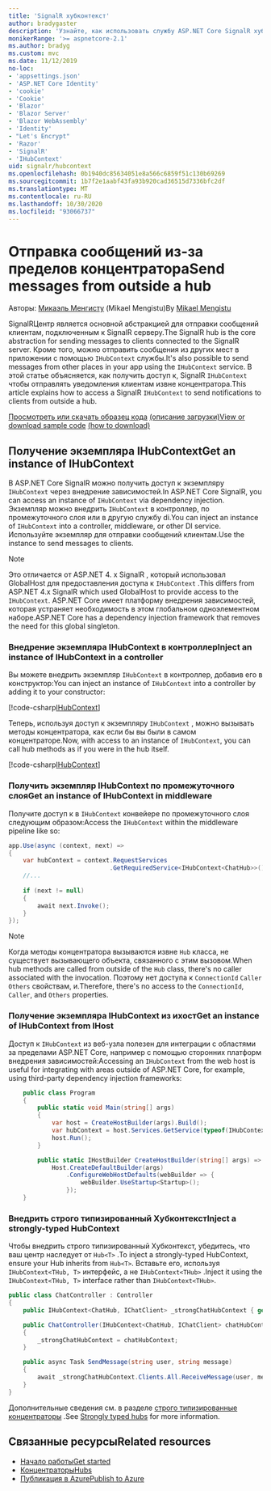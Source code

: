 ```yaml
---
title: 'SignalR хубконтекст'
author: bradygaster
description: 'Узнайте, как использовать службу ASP.NET Core SignalR хубконтекст для отправки уведомлений клиентам за пределами концентратора.'
monikerRange: '>= aspnetcore-2.1'
ms.author: bradyg
ms.custom: mvc
ms.date: 11/12/2019
no-loc:
- 'appsettings.json'
- 'ASP.NET Core Identity'
- 'cookie'
- 'Cookie'
- 'Blazor'
- 'Blazor Server'
- 'Blazor WebAssembly'
- 'Identity'
- "Let's Encrypt"
- 'Razor'
- 'SignalR'
- 'IHubContext'
uid: signalr/hubcontext
ms.openlocfilehash: 0b1940dc85634051e8a566c6859f51c130b69269
ms.sourcegitcommit: 1b7f2e1aabf43fa93b920cad36515d7336bfc2df
ms.translationtype: MT
ms.contentlocale: ru-RU
ms.lasthandoff: 10/30/2020
ms.locfileid: "93066737"
---
```

# <a name="send-messages-from-outside-a-hub"></a><span data-ttu-id="87b6b-103">Отправка сообщений из-за пределов концентратора</span><span class="sxs-lookup"><span data-stu-id="87b6b-103">Send messages from outside a hub</span></span>

<span data-ttu-id="87b6b-104">Авторы: [Микаэль Менгисту](https://twitter.com/MikaelM_12) (Mikael Mengistu)</span><span class="sxs-lookup"><span data-stu-id="87b6b-104">By [Mikael Mengistu](https://twitter.com/MikaelM_12)</span></span>

<span data-ttu-id="87b6b-105">SignalRЦентр является основной абстракцией для отправки сообщений клиентам, подключенным к SignalR серверу.</span><span class="sxs-lookup"><span data-stu-id="87b6b-105">The SignalR hub is the core abstraction for sending messages to clients connected to the SignalR server.</span></span> <span data-ttu-id="87b6b-106">Кроме того, можно отправить сообщения из других мест в приложении с помощью `IHubContext` службы.</span><span class="sxs-lookup"><span data-stu-id="87b6b-106">It's also possible to send messages from other places in your app using the `IHubContext` service.</span></span> <span data-ttu-id="87b6b-107">В этой статье объясняется, как получить доступ к, SignalR `IHubContext` чтобы отправлять уведомления клиентам извне концентратора.</span><span class="sxs-lookup"><span data-stu-id="87b6b-107">This article explains how to access a SignalR `IHubContext` to send notifications to clients from outside a hub.</span></span>

<span data-ttu-id="87b6b-108">[Просмотреть или скачать образец кода](https://github.com/dotnet/AspNetCore.Docs/tree/master/aspnetcore/signalr/hubcontext/sample/) [(описание загрузки)](xref:index#how-to-download-a-sample)</span><span class="sxs-lookup"><span data-stu-id="87b6b-108">[View or download sample code](https://github.com/dotnet/AspNetCore.Docs/tree/master/aspnetcore/signalr/hubcontext/sample/) [(how to download)](xref:index#how-to-download-a-sample)</span></span>

## <a name="get-an-instance-of-no-locihubcontext"></a><span data-ttu-id="87b6b-109">Получение экземпляра IHubContext</span><span class="sxs-lookup"><span data-stu-id="87b6b-109">Get an instance of IHubContext</span></span>

<span data-ttu-id="87b6b-110">В ASP.NET Core SignalR можно получить доступ к экземпляру `IHubContext` через внедрение зависимостей.</span><span class="sxs-lookup"><span data-stu-id="87b6b-110">In ASP.NET Core SignalR, you can access an instance of `IHubContext` via dependency injection.</span></span> <span data-ttu-id="87b6b-111">Экземпляр можно внедрить `IHubContext` в контроллер, по промежуточного слоя или в другую службу di.</span><span class="sxs-lookup"><span data-stu-id="87b6b-111">You can inject an instance of `IHubContext` into a controller, middleware, or other DI service.</span></span> <span data-ttu-id="87b6b-112">Используйте экземпляр для отправки сообщений клиентам.</span><span class="sxs-lookup"><span data-stu-id="87b6b-112">Use the instance to send messages to clients.</span></span>

> [!NOTE]
> <span data-ttu-id="87b6b-113">Это отличается от ASP.NET 4. x SignalR , который использовал GlobalHost для предоставления доступа к `IHubContext` .</span><span class="sxs-lookup"><span data-stu-id="87b6b-113">This differs from ASP.NET 4.x SignalR which used GlobalHost to provide access to the `IHubContext`.</span></span> <span data-ttu-id="87b6b-114">ASP.NET Core имеет платформу внедрения зависимостей, которая устраняет необходимость в этом глобальном одноэлементном наборе.</span><span class="sxs-lookup"><span data-stu-id="87b6b-114">ASP.NET Core has a dependency injection framework that removes the need for this global singleton.</span></span>

### <a name="inject-an-instance-of-no-locihubcontext-in-a-controller"></a><span data-ttu-id="87b6b-115">Внедрение экземпляра IHubContext в контроллер</span><span class="sxs-lookup"><span data-stu-id="87b6b-115">Inject an instance of IHubContext in a controller</span></span>

<span data-ttu-id="87b6b-116">Вы можете внедрить экземпляр `IHubContext` в контроллер, добавив его в конструктор:</span><span class="sxs-lookup"><span data-stu-id="87b6b-116">You can inject an instance of `IHubContext` into a controller by adding it to your constructor:</span></span>

[!code-csharp[IHubContext](hubcontext/sample/Controllers/HomeController.cs?range=12-19,57)]

<span data-ttu-id="87b6b-117">Теперь, используя доступ к экземпляру `IHubContext` , можно вызывать методы концентратора, как если бы вы были в самом концентраторе.</span><span class="sxs-lookup"><span data-stu-id="87b6b-117">Now, with access to an instance of `IHubContext`, you can call hub methods as if you were in the hub itself.</span></span>

[!code-csharp[IHubContext](hubcontext/sample/Controllers/HomeController.cs?range=21-25)]

### <a name="get-an-instance-of-no-locihubcontext-in-middleware"></a><span data-ttu-id="87b6b-118">Получить экземпляр IHubContext по промежуточного слоя</span><span class="sxs-lookup"><span data-stu-id="87b6b-118">Get an instance of IHubContext in middleware</span></span>

<span data-ttu-id="87b6b-119">Получите доступ к в `IHubContext` конвейере по промежуточного слоя следующим образом:</span><span class="sxs-lookup"><span data-stu-id="87b6b-119">Access the `IHubContext` within the middleware pipeline like so:</span></span>

```csharp
app.Use(async (context, next) =>
{
    var hubContext = context.RequestServices
                            .GetRequiredService<IHubContext<ChatHub>>();
    //...
    
    if (next != null)
    {
        await next.Invoke();
    }
});
```

> [!NOTE]
> <span data-ttu-id="87b6b-120">Когда методы концентратора вызываются извне `Hub` класса, не существует вызывающего объекта, связанного с этим вызовом.</span><span class="sxs-lookup"><span data-stu-id="87b6b-120">When hub methods are called from outside of the `Hub` class, there's no caller associated with the invocation.</span></span> <span data-ttu-id="87b6b-121">Поэтому нет доступа к `ConnectionId` `Caller` `Others` свойствам, и.</span><span class="sxs-lookup"><span data-stu-id="87b6b-121">Therefore, there's no access to the `ConnectionId`, `Caller`, and `Others` properties.</span></span>

### <a name="get-an-instance-of-no-locihubcontext-from-ihost"></a><span data-ttu-id="87b6b-122">Получение экземпляра IHubContext из ихост</span><span class="sxs-lookup"><span data-stu-id="87b6b-122">Get an instance of IHubContext from IHost</span></span>

<span data-ttu-id="87b6b-123">Доступ к `IHubContext` из веб-узла полезен для интеграции с областями за пределами ASP.NET Core, например с помощью сторонних платформ внедрения зависимостей:</span><span class="sxs-lookup"><span data-stu-id="87b6b-123">Accessing an `IHubContext` from the web host is useful for integrating with areas outside of ASP.NET Core, for example, using third-party dependency injection frameworks:</span></span>

```csharp
    public class Program
    {
        public static void Main(string[] args)
        {
            var host = CreateHostBuilder(args).Build();
            var hubContext = host.Services.GetService(typeof(IHubContext<ChatHub>));
            host.Run();
        }

        public static IHostBuilder CreateHostBuilder(string[] args) =>
            Host.CreateDefaultBuilder(args)
                .ConfigureWebHostDefaults(webBuilder => {
                    webBuilder.UseStartup<Startup>();
                });
    }
```

### <a name="inject-a-strongly-typed-hubcontext"></a><span data-ttu-id="87b6b-124">Внедрить строго типизированный Хубконтекст</span><span class="sxs-lookup"><span data-stu-id="87b6b-124">Inject a strongly-typed HubContext</span></span>

<span data-ttu-id="87b6b-125">Чтобы внедрить строго типизированный Хубконтекст, убедитесь, что ваш центр наследует от `Hub<T>` .</span><span class="sxs-lookup"><span data-stu-id="87b6b-125">To inject a strongly-typed HubContext, ensure your Hub inherits from `Hub<T>`.</span></span> <span data-ttu-id="87b6b-126">Вставьте его, используя `IHubContext<THub, T>` интерфейс, а не `IHubContext<THub>` .</span><span class="sxs-lookup"><span data-stu-id="87b6b-126">Inject it using the `IHubContext<THub, T>` interface rather than `IHubContext<THub>`.</span></span>

```csharp
public class ChatController : Controller
{
    public IHubContext<ChatHub, IChatClient> _strongChatHubContext { get; }

    public ChatController(IHubContext<ChatHub, IChatClient> chatHubContext)
    {
        _strongChatHubContext = chatHubContext;
    }

    public async Task SendMessage(string user, string message)
    {
        await _strongChatHubContext.Clients.All.ReceiveMessage(user, message);
    }
}
```

<span data-ttu-id="87b6b-127">Дополнительные сведения см. в разделе [строго типизированные концентраторы](xref:signalr/hubs#strongly-typed-hubs) .</span><span class="sxs-lookup"><span data-stu-id="87b6b-127">See [Strongly typed hubs](xref:signalr/hubs#strongly-typed-hubs) for more information.</span></span>

## <a name="related-resources"></a><span data-ttu-id="87b6b-128">Связанные ресурсы</span><span class="sxs-lookup"><span data-stu-id="87b6b-128">Related resources</span></span>

* [<span data-ttu-id="87b6b-129">Начало работы</span><span class="sxs-lookup"><span data-stu-id="87b6b-129">Get started</span></span>](xref:tutorials/signalr)
* [<span data-ttu-id="87b6b-130">Концентраторы</span><span class="sxs-lookup"><span data-stu-id="87b6b-130">Hubs</span></span>](xref:signalr/hubs)
* [<span data-ttu-id="87b6b-131">Публикация в Azure</span><span class="sxs-lookup"><span data-stu-id="87b6b-131">Publish to Azure</span></span>](xref:signalr/publish-to-azure-web-app)
